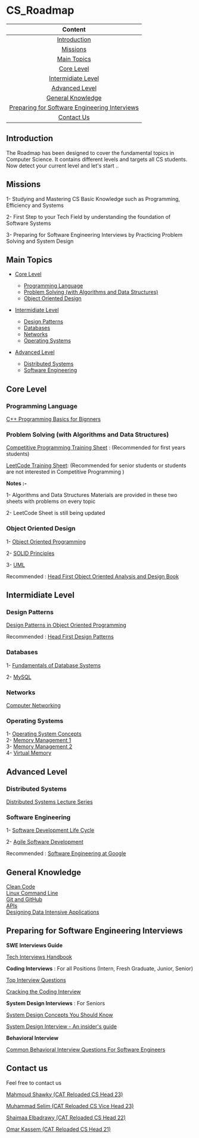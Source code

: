 # CS_Roadmap

|Content|
| :------------:|
|[Introduction](#introduction)|
|[Missions](#missions)
|[Main Topics](#main-topics)|
|[Core Level](#core-level)|
|[Intermidiate Level](#intermidiate-level)|
|[Advanced Level](#advanced-level)|
|[General Knowledge](#general-knowledge)|
|[Preparing for Software Engineering Interviews](#preparing-for-software-engineering-interviews)|
|[Contact Us](#contact-us)|

## Introduction
The Roadmap has been designed to cover the fundamental topics in Computer Science. It contains different levels and targets all CS students. Now detect your current level and let's start ..

## Missions

1- Studying and Mastering CS Basic Knowledge such as Programming, Efficiency and Systems

2- First Step to your Tech Field by understanding the foundation of Software Systems

3- Preparing for Software Engineering Interviews by Practicing Problem Solving and System Design

 ## Main Topics

  - [Core Level](#core-level)
    - [Programming Language](#programming-language)
    - [Problem Solving (with Algorithms and Data Structures)](#problem-solving-with-algorithms-and-data-structures)
    - [Object Oriented Design](#object-oriented-design)
   
  - [Intermidiate Level](#intermidiate-level)
    - [Design Patterns](#design-patterns)
    - [Databases](#databases)
    - [Networks](#networks)
    - [Operating Systems](#operating-systems)
   
  - [Advanced Level](#advanced-level)
    - [Distributed Systems](#distributed-systems)
    - [Software Engineering](#software-engineering)

 
 ## Core Level
 
 ### **Programming Language**
 
 [C++ Programming Basics for Bignners](https://www.youtube.com/playlist?list=PLJzrJ6NUlRb8e5o0jGe8yHYGy2Mu17Eeg)

 ### **Problem Solving (with Algorithms and Data Structures)**
 
 [Competitive Programming Training Sheet](https://docs.google.com/spreadsheets/d/1EbbsotAwb0zuuwxyzs8l2qh8twqw-sNcNbAjCK1kXaE/edit#gid=312851548) : (Recommended for first years students) 
 
  [LeetCode Training Sheet](https://docs.google.com/spreadsheets/d/1Zc5uWPGXg39mKxHvq_fjVmp6lh8dv1GiM1Tw6Mq9uQs/edit#gid=1948631141): (Recommended for senior students or students are not interested in Competitive Programming )
  
   **Notes :-**
 
 1- Algorithms and Data Structures Materials are provided in these two sheets with problems on every topic
 
 2- LeetCode Sheet is still being updated
 
 ### **Object Oriented Design**
 
 1- [Object Oriented Programming](https://www.youtube.com/playlist?list=PLwWuxCLlF_ue7GPvoG_Ko1x43tZw5cz9v)

 2- [SOLID Principles](https://www.youtube.com/playlist?list=PLwWuxCLlF_uevri_OpofVLXkRRFnZ7TSV)

 3- [UML](https://www.youtube.com/watch?v=WnMQ8HlmeXc)
 
 Recommended : [Head First Object Oriented Analysis and Design Book](https://www.oreilly.com/library/view/head-first-object-oriented/0596008678/)
 
 ## Intermidiate Level
 
 ### **Design Patterns**
 
 [Design Patterns in Object Oriented Programming](https://www.youtube.com/playlist?list=PLrhzvIcii6GNjpARdnO4ueTUAVR9eMBpc)
 
 Recommended : [Head First Design Patterns](https://www.oreilly.com/library/view/head-first-design/0596007124/)
 
 ### **Databases**
 
  1- [Fundamentals of Database Systems](https://www.youtube.com/playlist?list=PL37D52B7714788190)

  2- [MySQL](https://www.youtube.com/watch?v=7S_tz1z_5bA)
  
 ### **Networks** 
 
 [Computer Networking](https://www.youtube.com/playlist?list=PL6gx4Cwl9DGBpuvPW0aHa7mKdn_k9SPKO)
 
### **Operating Systems** 

1- [Operating System Concepts](https://www.youtube.com/playlist?list=PLxIvc-MGOs6ib0oK1z9C46DeKd9rRcSMY)<br>
2- [Memory Management 1](https://www.youtube.com/watch?v=cjZqwsxLVtQ&list=PLkpYqKNqc_CvCqERss2WBKWE3fb1jEmKE&index=5)<br>
3- [Memory Management 2](https://www.youtube.com/watch?v=EWof2WGvFCw&list=PLkpYqKNqc_CvCqERss2WBKWE3fb1jEmKE&index=6)<br>
4- [Virtual Memory](https://www.youtube.com/watch?v=1p1XXdLt_9g&list=PLkpYqKNqc_CvCqERss2WBKWE3fb1jEmKE&index=7)


## Advanced Level

### **Distributed Systems**

[Distributed Systems Lecture Series](https://www.youtube.com/playlist?list=PLeKd45zvjcDFUEv_ohr_HdUFe97RItdiB)

### **Software Engineering**

1- [Software Development Life Cycle](https://www.youtube.com/playlist?list=PLAuF74dVvpM3kz6BaKcMUfDk2VelObKKq)

2- [Agile Software Development](https://www.youtube.com/watch?v=UxMpn92vGXs)

Recommended : [Software Engineering at Google](https://www.oreilly.com/library/view/software-engineering-at/9781492082781/)




## General Knowledge 

[Clean Code](https://www.oreilly.com/library/view/clean-code-a/9780136083238/)<br>
[Linux Command Line](https://www.youtube.com/playlist?list=PL18queXiCivImZ4KpPbSWSt_977X_ljuz)<br>
[Git and GitHub](https://www.youtube.com/watch?v=Q6G-J54vgKc)<br>
[APIs](https://www.youtube.com/watch?v=GZvSYJDk-us)<br>
[Designing Data Intensive Applications](https://www.oreilly.com/library/view/designing-data-intensive-applications/9781491903063/)<br>



## Preparing for Software Engineering Interviews
**SWE Interviews Guide**

[Tech Interviews Handbook](https://www.techinterviewhandbook.org/)

**Coding Interviews** : For all Positions (Intern, Fresh Graduate, Junior, Senior)
 
 [Top Interview Questions](https://leetcode.com/problem-list/top-interview-questions/)
 
 [Cracking the Coding Interview](https://www.amazon.com/Cracking-Coding-Interview-Programming-Questions/dp/0984782850)
 
**System Design Interviews** : For Seniors

[System Design Concepts You Should Know](https://www.freecodecamp.org/news/systems-design-for-interviews/)

[System Design Interview - An insider's guide](https://www.amazon.com/System-Design-Interview-insiders-Second/dp/B08CMF2CQF)

**Behavioral Interview**

[Common Behavioral Interview Questions For Software Engineers](https://medium.com/the-crazy-coder/common-behavioral-interview-questions-for-software-engineers-cdfaf99d07e8)


## Contact us
Feel free to contact us

[Mahmoud Shawky (CAT Reloaded CS Head 23)](https://www.linkedin.com/in/MahmoudShawkyy)

[Muhammad Selim (CAT Reloaded CS Vice Head 23)](https://www.linkedin.com/in/m-20x/)

[Shaimaa Elbadrawy (CAT Reloaded CS Head 22)](https://www.linkedin.com/in/shaimaa-elbadrawy/)

[Omar Kassem (CAT Reloaded CS Head 21)](https://www.linkedin.com/in/omar-kassem/)








 
 
 
 
 
 
 
 
 
 
 
 
 
 
 
 
 
 
 
 
 
 
 
 
 
 
 
 
 
 
 
 
 
 
 
 
 
 
 
 
 
 
 
 
 
 
 
 
 
 
 
 
 
 
 
 
 
 
 
 
 
 
 
 
 
 
 
 
 
 
 
 
 
 
 
 
 
 
 
 
 
 
 
 
 
 
 
 
 

